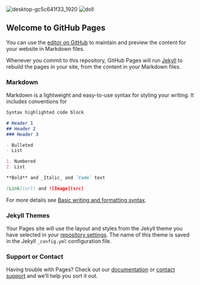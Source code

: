 ![desktop-gc5c641f33_1920](https://user-images.githubusercontent.com/97055021/176085460-cd10997a-ba31-4cb9-8982-82ef5a7359b0.jpg)
![doll](https://user-images.githubusercontent.com/97055021/176085593-fb2e74ca-28b0-4f2a-8b0b-84895891a513.png)
## Welcome to GitHub Pages

You can use the [editor on GitHub](https://github.com/Lorebe25/Encriptador-mejorado/edit/gh-pages/index.md) to maintain and preview the content for your website in Markdown files.

Whenever you commit to this repository, GitHub Pages will run [Jekyll](https://jekyllrb.com/) to rebuild the pages in your site, from the content in your Markdown files.

### Markdown

Markdown is a lightweight and easy-to-use syntax for styling your writing. It includes conventions for

```markdown
Syntax highlighted code block

# Header 1
## Header 2
### Header 3

- Bulleted
- List

1. Numbered
2. List

**Bold** and _Italic_ and `Code` text

[Link](url) and ![Image](src)
```

For more details see [Basic writing and formatting syntax](https://docs.github.com/en/github/writing-on-github/getting-started-with-writing-and-formatting-on-github/basic-writing-and-formatting-syntax).

### Jekyll Themes

Your Pages site will use the layout and styles from the Jekyll theme you have selected in your [repository settings](https://github.com/Lorebe25/Encriptador-mejorado/settings/pages). The name of this theme is saved in the Jekyll `_config.yml` configuration file.

### Support or Contact

Having trouble with Pages? Check out our [documentation](https://docs.github.com/categories/github-pages-basics/) or [contact support](https://support.github.com/contact) and we’ll help you sort it out.
